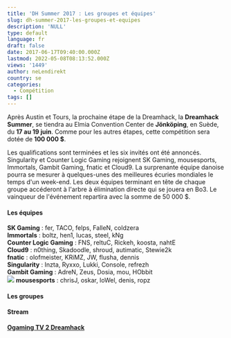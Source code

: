 ```yaml
---
title: 'DH Summer 2017 : Les groupes et équipes'
slug: dh-summer-2017-les-groupes-et-equipes
description: 'NULL'
type: default
language: fr
draft: false
date: 2017-06-17T09:40:00.000Z
lastmod: 2022-05-08T08:13:52.000Z
views: '1449'
author: neLendirekt
country: se
categories:
  - Compétition
tags: []
---
```

Après Austin et Tours, la prochaine étape de la Dreamhack, la **Dreamhack Summer**, se tiendra au Elmia Convention Center de **Jönköping**, en Suède, du **17 au 19 juin**. Comme pour les autres étapes, cette compétition sera dotée de **100 000 $**.

Les qualifications sont terminées et les six invités ont été annoncés. Singularity et Counter Logic Gaming rejoignent SK Gaming, mousesports, Immortals, Gambit Gaming, fnatic et Cloud9\. La surprenante équipe danoise pourra se mesurer à quelques-unes des meilleures écuries mondiales le temps d'un week-end. Les deux équipes terminant en tête de chaque groupe accéderont à l'arbre à élimination directe qui se jouera en Bo3\. Le vainqueur de l'événement repartira avec la somme de 50 000 $.

#### **Les équipes** 

**SK Gaming** : fer, TACO, felps, FalleN, coldzera  
**Immortals** : boltz, hen1, lucas, steel, kNg  
**Counter Logic Gaming** : FNS, reltuC, Rickeh, koosta, nahtE  
**Cloud9** : n0thing, Skadoodle, shroud, autimatic, Stewie2k  
**fnatic** : olofmeister, KRiMZ, JW, flusha, dennis  
**Singularity** : Inzta, Ryxxo, Lukki, Console, refrezh  
**Gambit Gaming** : AdreN, Zeus, Dosia, mou, HObbit  
![](/storage/countries/flag/europe_flag_580d21b984714.gif) **mousesports** : chrisJ, oskar, loWel, denis, ropz

#### **Les groupes** 

#### **Stream**

**[Ogaming TV 2 ](https://www.twitch.tv/ogamingtv2)** **[Dreamhack](https://www.twitch.tv/dreamhackcs)**
